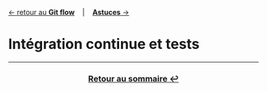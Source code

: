 [&larr; retour au **Git flow**](3GitFlow.md) &nbsp;&nbsp; | &nbsp;&nbsp; [**Astuces** &rarr;](5Tips)

# Intégration continue et tests





---
### <center>[Retour au sommaire &#8617;](docs/0Sommaire.md)</center>